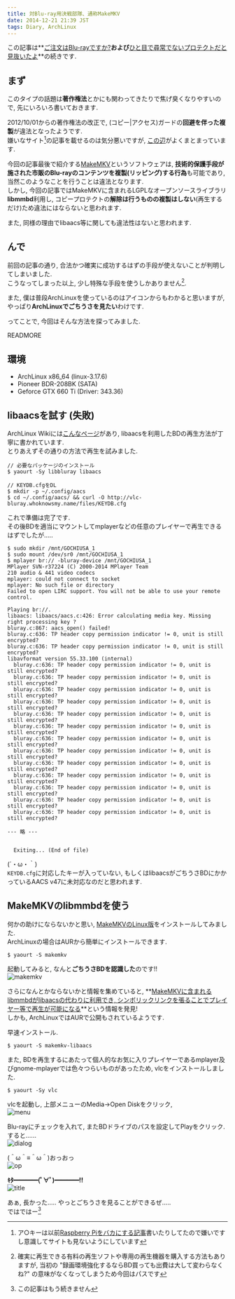 ```yaml
---
title: 対Blu-ray用決戦部隊、通称MakeMKV
date: 2014-12-21 21:39 JST
tags: Diary, ArchLinux
---
```


この記事は**[ご注文はBlu-rayですか?](/blog/2014-12-19/gochiusa_blu_ray_photo_review/)**および**[ひと目で尋常でないプロテクトだと見抜いたよ](/blog/2014-12-20/fu_k_power_dvd/)**の続きです.

## まず

このタイプの話題は**著作権法**とかにも関わってきたりで焦げ臭くなりやすいので, 先にいろいろ書いておきます.

2012/10/01からの著作権法の改正で, (コピー|アクセス)ガードの**回避を伴った複製**が違法となったようです.  
嫌いなサイト[^1]の記事を載せるのは気分悪いですが, [この辺](http://weekly.ascii.jp/elem/000/000/110/110332/)がよくまとまっています.

今回の記事最後で紹介する[MakeMKV](http://www.makemkv.com/)というソフトウェアは, **技術的保護手段が施された市販のBlu-rayのコンテンツを複製(リッピング)する行為**も可能であり, 当然このようなことを行うことは違法となります.  
しかし, 今回の記事ではMakeMKVに含まれるLGPLなオープンソースライブラリ**libmmbd**利用し, コピープロテクトの**解除は行うものの複製はしない**(再生するだけ)ため違法にはならないと思われます.

また, 同様の理由でlibaacs等に関しても違法性はないと思われます.

## んで

前回の記事の通り, 合法かつ確実に成功するはずの手段が使えないことが判明してしまいました.  
こうなってしまった以上, 少し特殊な手段を使うしかありません[^2].

また, 僕は普段ArchLinuxを使っているのはアイコンからもわかると思いますが, やっぱり**ArchLinuxでごちうさを見たい**わけです.

ってことで, 今回はそんな方法を探ってみました.

READMORE

## 環境

* ArchLinux x86\_64 (linux-3.17.6)
* Pioneer BDR-208BK (SATA)
* Geforce GTX 660 Ti (Driver: 343.36)

## libaacsを試す (失敗)

ArchLinux Wikiには[こんなページ](https://wiki.archlinux.org/index.php/BluRay)があり, libaacsを利用したBDの再生方法が丁寧に書かれています.  
とりあえずその通りの方法で再生を試みました.

```
// 必要なパッケージのインストール
$ yaourt -Sy libbluray libaacs

// KEYDB.cfgをDL
$ mkdir -p ~/.config/aacs
$ cd ~/.config/aacs/ && curl -O http://vlc-bluray.whoknowsmy.name/files/KEYDB.cfg
```

これで準備は完了です.  
その後BDを適当にマウントしてmplayerなどの任意のプレイヤーで再生できるはずでしたが.....

```
$ sudo mkdir /mnt/GOCHIUSA_1
$ sudo mount /dev/sr0 /mnt/GOCHIUSA_1
$ mplayer br:// -bluray-device /mnt/GOCHIUSA_1
MPlayer SVN-r37224 (C) 2000-2014 MPlayer Team
210 audio & 441 video codecs
mplayer: could not connect to socket
mplayer: No such file or directory
Failed to open LIRC support. You will not be able to use your remote control.

Playing br://.
libaacs: libaacs/aacs.c:426: Error calculating media key. Missing right processing key ?
bluray.c:867: aacs_open() failed!
bluray.c:636: TP header copy permission indicator != 0, unit is still encrypted?
bluray.c:636: TP header copy permission indicator != 0, unit is still encrypted?
libavformat version 55.33.100 (internal)
  bluray.c:636: TP header copy permission indicator != 0, unit is still encrypted?
  bluray.c:636: TP header copy permission indicator != 0, unit is still encrypted?
  bluray.c:636: TP header copy permission indicator != 0, unit is still encrypted?
  bluray.c:636: TP header copy permission indicator != 0, unit is still encrypted?
  bluray.c:636: TP header copy permission indicator != 0, unit is still encrypted?
  bluray.c:636: TP header copy permission indicator != 0, unit is still encrypted?
  bluray.c:636: TP header copy permission indicator != 0, unit is still encrypted?
  bluray.c:636: TP header copy permission indicator != 0, unit is still encrypted?
  bluray.c:636: TP header copy permission indicator != 0, unit is still encrypted?
  bluray.c:636: TP header copy permission indicator != 0, unit is still encrypted?
  bluray.c:636: TP header copy permission indicator != 0, unit is still encrypted?
  bluray.c:636: TP header copy permission indicator != 0, unit is still encrypted?
  bluray.c:636: TP header copy permission indicator != 0, unit is still encrypted?

--- 略 ---


  Exiting... (End of file)
```

(´・ω・｀)  
`KEYDB.cfg`に対応したキーが入っていない, もしくはlibaacsがごちうさBDにかかっているAACS v47に未対応なのだと思われます.
## MakeMKVのlibmmbdを使う

何かの助けにならないかと思い, [MakeMKVのLinux版](http://www.makemkv.com/forum2/viewtopic.php?f=3&t=224)をインストールしてみました.  
ArchLinuxの場合はAURから簡単にインストールできます.

```
$ yaourt -S makemkv
```

起動してみると, なんと**ごちうさBDを認識した**のです!!  
![makemkv](https://lh4.googleusercontent.com/-BQH3ACxvq3U/VJa16KpZqUI/AAAAAAAAD1U/BnqS5swRvfs/s640/Screenshot%2520from%25202014-12-21%252020%253A57%253A54.png)

さらになんとかならないかと情報を集めていると, **[MakeMKVに含まれるlibmmbdがlibaacsの代わりに利用でき, シンボリックリンクを張ることでプレイヤー等で再生が可能になる](http://www.makemkv.com/forum2/viewtopic.php?f=3&t=7009)**という情報を発見!  
しかも, ArchLinuxではAURで公開もされているようです.

早速インストール.

```
$ yaourt -S makemkv-libaacs
```

また, BDを再生するにあたって個人的なお気に入りプレイヤーであるmplayer及びgnome-mplayerでは色々つらいものがあったため, vlcをインストールしました.

```
$ yaourt -Sy vlc
```

vlcを起動し, 上部メニューのMedia-\>Open Diskをクリック,  
![menu](https://lh6.googleusercontent.com/-ygC-xWkeAa4/VJa7foJtIqI/AAAAAAAAD1w/aXxNyy_KMmY/s800/menu.png)

Blu-rayにチェックを入れて, またBDドライブのパスを設定してPlayをクリック.  
すると......  
![dialog](https://lh3.googleusercontent.com/-SM-srYEznMg/VJa7fvUS40I/AAAAAAAAD10/bDM3z3RLK78/s800/Screenshot%2520from%25202014-12-21%252021%253A16%253A31.png)

(＾ω＾≡＾ω＾)おっおっ  
![op](https://lh3.googleusercontent.com/-JijMeiq2cJs/VJa7eHYY4II/AAAAAAAAD1s/6-BIo0XGE_I/s640/Screenshot%2520from%25202014-12-21%252021%253A19%253A08.png)

**ｷﾀ━━━━(ﾟ∀ﾟ)━━━━!!**  
![title](https://lh6.googleusercontent.com/-DgJPUivZ3uE/VJa7yRqWidI/AAAAAAAAD18/UGmTK0O76yw/s640/IMG_2638.JPG)

あぁ, 長かった..... やっとごちうさを見ることができるぜ.....  
ではではー[^3]

[^1]: ア○キーは以前[Raspberry Piをバカにする記事](http://weekly.ascii.jp/elem/000/000/140/140621/)書いたりしてたので嫌いですし意識してサイトも見ないようにしています
[^2]: 確実に再生できる有料の再生ソフトや専用の再生機器を購入する方法もありますが, 当初の "録画環境強化するならBD買っても出費は大して変わらなくね?" の意味がなくなってしまうため今回はパスです
[^3]: この記事はもう続きません

